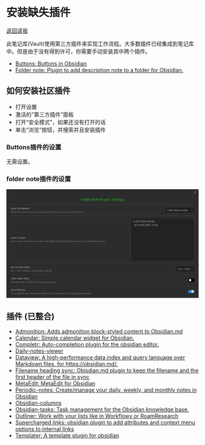 # 安装缺失插件

[返回读我](../../README_CN.md)
  
此笔记库(Vault)使用第三方插件来实现工作流程。大多数插件已经集成到笔记库中。但是由于没有得到许可，你需要手动安装其中两个插件。

- [Buttons: Buttons in Obsidian ](https://github.com/shabegom/buttons)
- [Folder note: Plugin to add description note to a folder for Obsidian. ](https://github.com/xpgo/obsidian-folder-note-plugin)

## 如何安装社区插件
- 打开设置 
- 激活的“第三方插件”面板 
- 打开“安全模式”，如果还没有打开的话
- 单击“浏览”按钮，并搜索并且安装插件

### Buttons插件的设置

无需设置。

### folder note插件的设置

![image-20220726203029958](images/image-20220726203029958.png)



##  插件 (已整合)
- [Admonition: Adds admonition block-styled content to Obsidian.md ](https://github.com/valentine195/obsidian-admonition)
- [Calendar: Simple calendar widget for Obsidian. ](https://github.com/liamcain/obsidian-calendar-plugin)
- [Completr: Auto-completion plugin for the obsidian editor. ](https://github.com/tth05/obsidian-completr)
- [Daily-notes-viewer ](https://github.com/Johnson0907/obsidian-daily-notes-viewer)
- [Dataview: A high-performance data index and query language over Markdown files, for https://obsidian.md/. ](https://github.com/blacksmithgu/obsidian-dataview)
- [Filename heading sync: Obisdian.md plugin to keep the filename and the first header of the file in sync ](https://github.com/dvcrn/obsidian-filename-heading-sync)
- [MetaEdit: MetaEdit for Obsidian ](https://github.com/chhoumann/MetaEdit)
- [Periodic-notes: Create/manage your daily, weekly, and monthly notes in Obsidian ](https://github.com/liamcain/obsidian-periodic-notes)
- [Obsidian-columns](https://github.com/tnichols217/obsidian-columns)
- [Obsidian-tasks: Task management for the Obsidian knowledge base. ](https://github.com/obsidian-tasks-group/obsidian-tasks)
- [Outliner: Work with your lists like in Workflowy or RoamResearch](https://github.com/vslinko/obsidian-outliner)
- [Supercharged links: obsidian plugin to add attributes and context menu options to internal links ](https://github.com/mdelobelle/obsidian_supercharged_links)
- [Templater: A template plugin for obsidian ](https://github.com/SilentVoid13/Templater)

